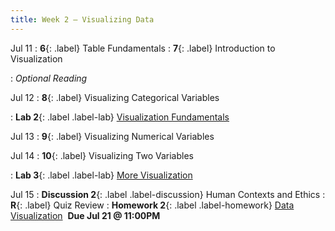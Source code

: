 ```yaml
---
title: Week 2 — Visualizing Data
---
```


Jul 11
: **6**{: .label} Table Fundamentals
: **7**{: .label} Introduction to Visualization
  <!--: [Slides](#) &#8226; [Code](#)-->
: *Optional Reading*

Jul 12
: **8**{: .label} Visualizing Categorical Variables
  <!--: [Slides](#) &#8226; [Code](#)-->
: **Lab 2**{: .label .label-lab} [Visualization Fundamentals](#)

Jul 13
: **9**{: .label} Visualizing Numerical Variables
  <!--: [Slides](#) &#8226; [Code](#)-->


Jul 14
: **10**{: .label} Visualizing Two Variables
  <!--: [Slides](#) &#8226; [Code](#)-->
: **Lab 3**{: .label .label-lab} [More Visualization](#)

Jul 15
: **Discussion 2**{: .label .label-discussion} Human Contexts and Ethics
: **R**{: .label} Quiz Review
: **Homework 2**{: .label .label-homework} [Data Visualization](#) &nbsp;**Due Jul 21 @ 11:00PM**
